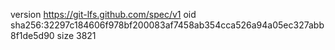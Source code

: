 version https://git-lfs.github.com/spec/v1
oid sha256:32297c184606f978bf200083af7458ab354cca526a94a05ec327abb8f1de5d90
size 3821
